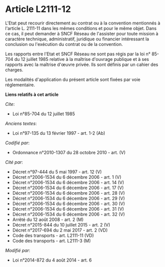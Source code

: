 # Article L2111-12

L'Etat peut recourir directement au contrat ou à la convention mentionnés à l'article L. 2111-11 dans les mêmes conditions et
pour le même objet. Dans ce cas, il peut demander à SNCF Réseau de l'assister pour toute mission à caractère technique,
administratif, juridique ou financier intéressant la conclusion ou l'exécution du contrat ou de la convention. 

Les rapports entre l'Etat et SNCF Réseau ne sont pas régis par la loi n° 85-704 du 12 juillet 1985 relative à la maîtrise
d'ouvrage publique et à ses rapports avec la maîtrise d'œuvre privée. Ils sont définis par un cahier des charges. 

Les modalités d'application du présent article sont fixées par voie réglementaire.

**Liens relatifs à cet article**

_Cite_:

  - Loi n°85-704 du 12 juillet 1985

_Anciens textes_:

  - Loi n°97-135 du 13 février 1997 - art. 1-2 (Ab)

_Codifié par_:

  - Ordonnance n°2010-1307 du 28 octobre 2010 - art. (V)

_Cité par_:

  - Décret n°97-444 du 5 mai 1997 - art. 12 (V)
  - Décret n°2006-1534 du 6 décembre 2006 - art. 1 (V)
  - Décret n°2006-1534 du 6 décembre 2006 - art. 14 (V)
  - Décret n°2006-1534 du 6 décembre 2006 - art. 17 (V)
  - Décret n°2006-1534 du 6 décembre 2006 - art. 28 (V)
  - Décret n°2006-1534 du 6 décembre 2006 - art. 29 (V)
  - Décret n°2006-1534 du 6 décembre 2006 - art. 30 (V)
  - Décret n°2006-1534 du 6 décembre 2006 - art. 31 (V)
  - Décret n°2006-1534 du 6 décembre 2006 - art. 32 (V)
  - Arrêté du 12 août 2008 - art. 2 (M)
  - Décret n°2015-844 du 10 juillet 2015 - art. 2 (V)
  - Décret n°2017-694 du 2 mai 2017 - art. 2 (VD)
  - Code des transports - art. L2111-11 (VD)
  - Code des transports - art. L2111-3 (M)

_Modifié par_:

  - Loi n°2014-872 du 4 août 2014 - art. 6
